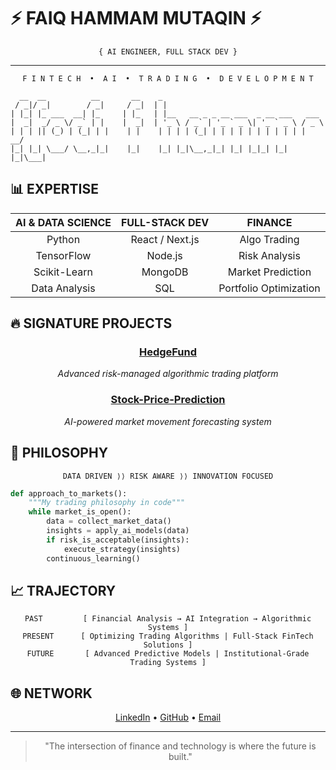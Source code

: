 # ⚡ FAIQ HAMMAM MUTAQIN ⚡

<div align="center">

`{ AI ENGINEER, FULL STACK DEV }`

</div>

---

<div align="center">

```
F I N T E C H  •  A I  •  T R A D I N G  •  D E V E L O P M E N T
```

</div>

```
  __  __          __       __    _                                    
 / _|/ _|        / _|     / _|  | |                                   
| |_| |_ ___  __| |_     | |_   | |__   __ _ _ __ ___  _ __ ___   ___ 
|  _|  _/ _ \/ _` | |    |  _|  | '_ \ / _` | '_ ` _ \| '_ ` _ \ / _ \
| | | || (_) | (_| | |    | |    | | | | (_| | | | | | | | | | | |  __/
|_| |_| \___/ \__,_|_|    |_|    |_| |_|\__,_|_| |_| |_|_| |_| |_|\___|
```

## 📊 EXPERTISE

<div align="center">

| AI & DATA SCIENCE | FULL-STACK DEV | FINANCE |
|:----------------:|:--------------:|:-------:|
| Python           | React / Next.js| Algo Trading    |
| TensorFlow       | Node.js        | Risk Analysis   |
| Scikit-Learn     | MongoDB        | Market Prediction |
| Data Analysis    | SQL            | Portfolio Optimization |

</div>

## 🔥 SIGNATURE PROJECTS

<div align="center">

### [HedgeFund](https://github.com/cyclocerine/HedgeFund)

*Advanced risk-managed algorithmic trading platform*

### [Stock-Price-Prediction](https://github.com/cyclocerine/Stock-Price-Prediction)

*AI-powered market movement forecasting system*

</div>

## 🧠 PHILOSOPHY

<div align="center">

```
DATA DRIVEN ⟩⟩ RISK AWARE ⟩⟩ INNOVATION FOCUSED
```

</div>

```python
def approach_to_markets():
    """My trading philosophy in code"""
    while market_is_open():
        data = collect_market_data()
        insights = apply_ai_models(data)
        if risk_is_acceptable(insights):
            execute_strategy(insights)
        continuous_learning()
```

## 📈 TRAJECTORY

<div align="center">

```
PAST         [ Financial Analysis → AI Integration → Algorithmic Systems ]
PRESENT      [ Optimizing Trading Algorithms | Full-Stack FinTech Solutions ]
FUTURE       [ Advanced Predictive Models | Institutional-Grade Trading Systems ]
```

</div>

## 🌐 NETWORK

<div align="center">

[LinkedIn](https://www.linkedin.com/in/faiq-hammam-mutaqin-9a3733217/) • 
[GitHub](https://github.com/cyclocerine) • 
[Email](mailto:faiqhammam@gmail.com)

</div>

---

<div align="center">

> "The intersection of finance and technology is where the future is built."

</div>
